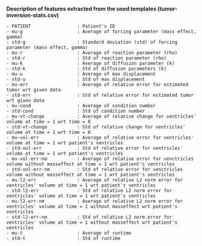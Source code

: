 **Description of features extracted from the used templates (tumor-inversion-stats.csv)**

    - PATIENT                 : Patient's ID
    - mu-g                    : Average of forcing parameter (mass effect, gamma) 
    - std-g                   : Standard deviation (std) of forcing parameter (mass effect, gamma) 
    - mu-r                    : Average of reaction parameter (rho) 
    - std-r                   : Std of reaction parameter (rho) 
    - mu-k                    : Average of diffusion parameter (k) 
    - std-k                   : Std of diffusion parameters (k) 
    - mu-u                    : Average of max displacement 
    - std-u                   : Std of max displacement 
    - mu-err                  : Average of relative error for estimated tumor wrt given data 
    - std-err                 : Std of relative error for estimated tumor wrt given data 
    - mu-cond                 : Average of condition number 
    - std-cond                : Std of condition number 
    - mu-vt-change            : Average of relative change for ventricles' volume at time = 1 wrt time = 0
    - std-vt-change           : Std of relative change for ventricles' volume at time = 1 wrt time = 0
    - mu-vol-err              : Average of relative error for ventricles' volume at time = 1 wrt patient's ventricles
    - std-vol-err             : Std of relative error for ventricles' volume at time = 1 wrt patient's ventricles
    - mu-vol-err-nm           : Average of relative error for venctricles volume without masseffect at time = 1 wrt patient's ventricles 
    - std-vol-err-nm          : Std of relative error for venctricles volume without masseffect at time = 1 wrt patient's ventricles 
    - mu-l2-err               : Average of relative L2 norm error for  ventricles' volume at time = 1 wrt patient's ventricles
    - std-l2-err              : Std of relative L2 norm error for ventricles' volume at time = 1 wrt patient's ventricles
    - mu-l2-err-nm            : Average of relative L2 norm error for ventricles' volume at time = 1 without masseffect wrt patient's ventricles
    - std-l2-err-nm           : Std of relative L2 norm error for ventricles' volume at time = 1 without masseffect wrt patient's ventricles
    - mu-t                    : Average of runtime 
    - std-t                   : Std of runtime 
